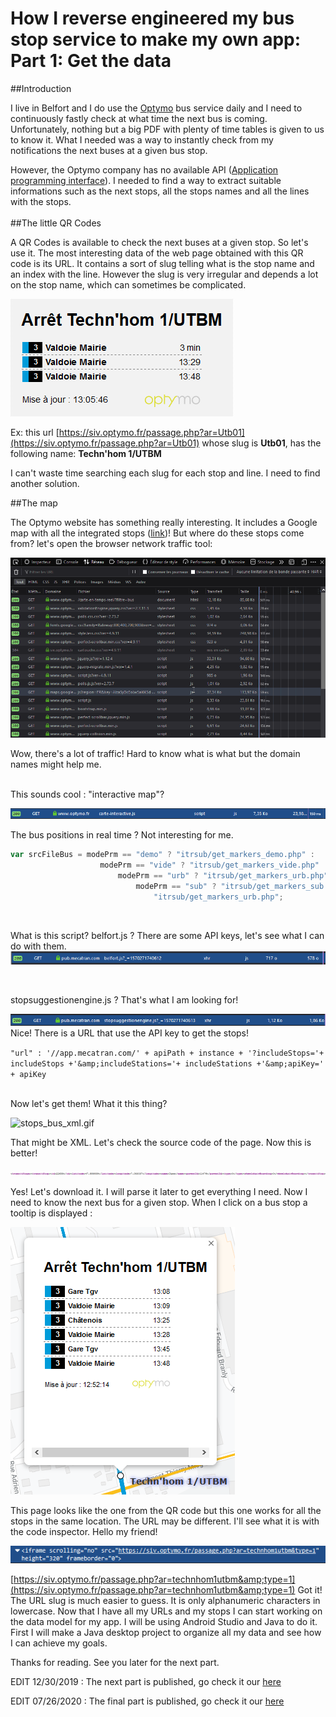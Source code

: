 # How I reverse engineered my bus stop service to make my own app: Part 1: Get the data

##Introduction 

I live in Belfort and I do use the [Optymo](https://www.optymo.fr) bus service daily and I need to continuously fastly check at what time the next bus is coming. Unfortunately, nothing but a big PDF with plenty of time tables is given to us to know it. What I needed was a way to instantly check from my notifications the next buses at a given bus stop.

However, the Optymo company has no available API ([Application programming interface](https://en.wikipedia.org/wiki/Application_programming_interface)). I needed to find a way to extract suitable informations such as the next stops, all the stops names and all the lines with the stops.
<br><br>
##The little QR Codes

A QR Codes is available to check the next buses at a given stop. So let's use it. The most interesting data of the web page obtained with this QR code is its URL. It contains a sort of slug telling what is the stop name and an index with the line. However the slug is very irregular and depends a lot on the stop name, which can sometimes be complicated.

![qrcode_stop.png](./anchor_content/qrcode_stop.png)

Ex: this url [https://siv.optymo.fr/passage.php?ar=Utb01](https://siv.optymo.fr/passage.php?ar=Utb01) whose slug is **Utb01**, has the following name: **Techn'hom 1/UTBM**

I can't waste time searching each slug for each stop and line. I need to find another solution.

##The map

The Optymo website has something really interesting. It includes a Google map with all the integrated stops ([link](https://www.optymo.fr))! But where do these stops come from? let's open the browser network traffic tool:

![network_traffic_firefox_bus.gif](./anchor_content/network_traffic_firefox_bus.gif)

Wow, there's a lot of traffic! Hard to know what is what but the domain names might help me.

<br>
This sounds cool : "interactive map"?

![optymo carte interactive.png](./anchor_content/optymo-carte-interactive.png)

The bus positions in real time ? Not interesting for me.
```javascript
var srcFileBus = modePrm == "demo" ? "itrsub/get_markers_demo.php" :
					modePrm == "vide" ? "itrsub/get_markers_vide.php" :
						modePrm == "urb" ? "itrsub/get_markers_urb.php" :
							modePrm == "sub" ? "itrsub/get_markers_sub.php" :
								"itrsub/get_markers_urb.php";
```

<br>

What is this script? belfort.js ? There are some API keys, let's see what I can do with them.
![api_key.png](./anchor_content/api_key.png)

<br>

stopsuggestionengine.js ? That's what I am looking for!

![stops_suggestion.png](./anchor_content/stops_suggestion.png)
Nice! There is a URL that use the API key to get the stops!

`"url" : '//app.mecatran.com/' + apiPath + instance + '?includeStops='+ includeStops +'&amp;includeStations='+ includeStations +'&amp;apiKey=' + apiKey`

<br> Now let's get them! What it this thing?

![stops_bus_xml.gif](./anchor_content/stops_bus_xml.gif)

That might be XML. Let's check the source code of the page. Now this is better!

![stop_xml.png](./anchor_content/stop_xml.png)

Yes! Let's download it. I will parse it later to get everything I need. Now I need to know the next bus for a given stop. When I click on a bus stop a tooltip is displayed :

![stop-tooltip.png](./anchor_content/stop-tooltip.png)

This page looks like the one from the QR code but this one works for all the stops in the same location. The URL may be different. I'll see what it is with the code inspector. Hello my friend!

![iframe_stop.png](./anchor_content/iframe_stop.png)

[https://siv.optymo.fr/passage.php?ar=technhom1utbm&amp;type=1](https://siv.optymo.fr/passage.php?ar=technhom1utbm&amp;type=1) Got it! The URL slug is much easier to guess. It is only alphanumeric characters in lowercase. Now that I have all my URLs and my stops I can start working on the data model for my app. I will be using Android Studio and Java to do it. First I will make a Java desktop project to organize all my data and see how I can achieve my goals.

Thanks for reading.
See you later for the next part.

EDIT 12/30/2019 : The next part is published, go check it our [here](optymo-reverse-engineering-part-2)

EDIT 07/26/2020 : The final part is published, go check it our [here](optymo-reverse-engineering-part-3)